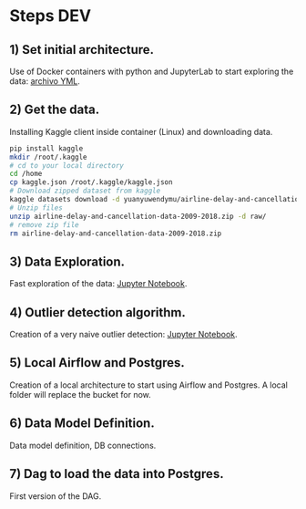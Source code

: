# Steps DEV

## 1) Set initial architecture.
Use of Docker containers with python and JupyterLab to start exploring the data: [archivo YML](docker-compose.yml).

## 2) Get the data.
Installing Kaggle client inside container (Linux) and downloading data.

```bash
pip install kaggle
mkdir /root/.kaggle
# cd to your local directory
cd /home
cp kaggle.json /root/.kaggle/kaggle.json
# Download zipped dataset from kaggle
kaggle datasets download -d yuanyuwendymu/airline-delay-and-cancellation-data-2009-2018
# Unzip files
unzip airline-delay-and-cancellation-data-2009-2018.zip -d raw/
# remove zip file
rm airline-delay-and-cancellation-data-2009-2018.zip 
```

## 3) Data Exploration.
Fast exploration of the data: [Jupyter Notebook](./jupyter/Exploratory.ipynb).

## 4) Outlier detection algorithm.
Creation of a very naive outlier detection: [Jupyter Notebook](./jupyter/Outlier_detection.ipynb).

## 5) Local Airflow and Postgres.
Creation of a local architecture to start using Airflow and Postgres. A local folder will replace the bucket for now.

## 6) Data Model Definition.
Data model definition, DB connections.

## 7) Dag to load the data into Postgres.
First version of the DAG.